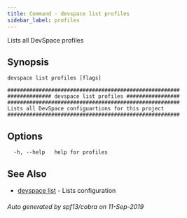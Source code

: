 ```yaml
---
title: Command - devspace list profiles
sidebar_label: profiles
---
```



Lists all DevSpace profiles

## Synopsis


```
devspace list profiles [flags]
```

```
#######################################################
############## devspace list profiles #################
#######################################################
Lists all DevSpace configuartions for this project
#######################################################
```
## Options

```
  -h, --help   help for profiles
```

## See Also

* [devspace list](/docs/cli/commands/devspace_list)	 - Lists configuration

###### Auto generated by spf13/cobra on 11-Sep-2019
